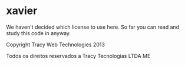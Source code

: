 xavier
======

We haven't decided which license to use here. So far you can read and study this code in anyway.


Copyright Tracy Web Technologies 2013

Todos os direitos reservados a Tracy Tecnologias LTDA ME

